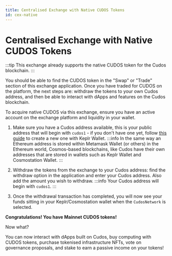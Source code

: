 ```yaml
---
title: Centralised Exchange with Native CUDOS Tokens
id: cex-native
---
```

# Centralised Exchange with Native CUDOS Tokens

:::tip
This exchange already supports the native CUDOS token for the Cudos blockchain.
:::

You should be able to find the CUDOS token in the "Swap" or "Trade" section of this exchange application.
Once you have traded for CUDOS on the platform, the next steps are: withdraw the tokens to your own Cudos address, and then be able to interact with dApps and features on the Cudos blockchain.

To acquire native CUDOS via this exchange, ensure you have an active account on the exchange platform and liquidity in your wallet.

1. Make sure you have a Cudos address available, this is your public address that will begin with `cudos1` - if you don't have one yet, follow [this guide](../../learn/concepts/wallets/keplr-create.md) to create a new one with Keplr Wallet.
:::info
In the same way an Ethereum address is stored within Metamask Wallet (or others) in the Ethereum world, Cosmos-based blockchains, like Cudos have their own addresses that are stored in wallets such as Keplr Wallet and Cosmostation Wallet.
:::

2. Withdraw the tokens from the exchange to your Cudos address: find the withdraw option in the application and enter your Cudos address. Also add the amount you wish to withdraw.
:::info
Your Cudos address will begin with `cudos1`.
:::

3. Once the withdrawal transaction has completed, you will now see your funds sitting in your Keplr/Cosmostation wallet when the `CudosNetwork` is selected.

**Congratulations! You have Mainnet CUDOS tokens!**

Now what?

You can now interact with dApps built on Cudos, buy computing with CUDOS tokens, purchase tokenised infrastructure NFTs, vote on governance proposals, and stake to earn a passive income on your tokens!